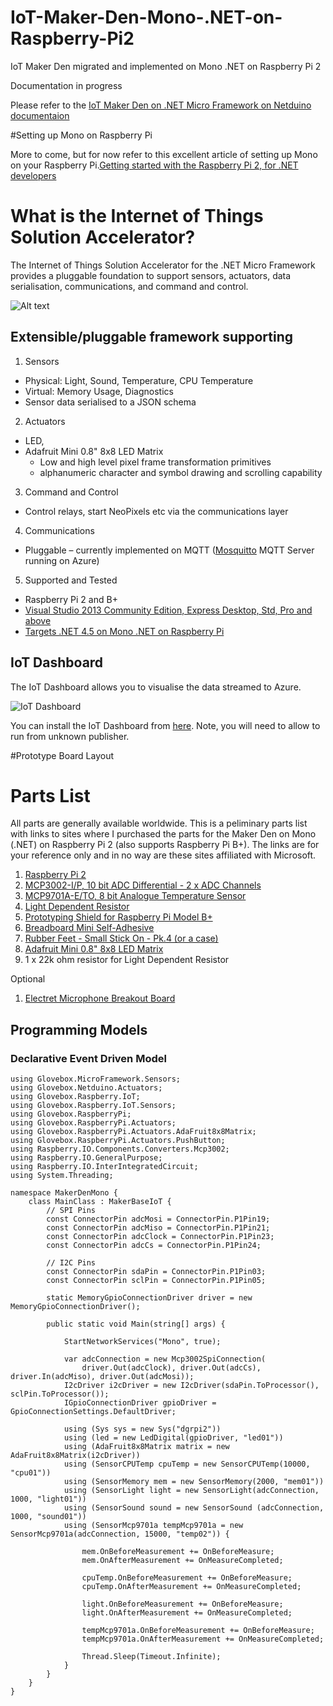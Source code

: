 # IoT-Maker-Den-Mono-.NET-on-Raspberry-Pi2
IoT Maker Den migrated and implemented on Mono .NET on Raspberry Pi 2

Documentation in progress

Please refer to the [IoT Maker Den on .NET Micro Framework on Netduino documentaion](https://github.com/MakerDen/IoT-Maker-Den-NETMF/blob/master/README.md)

#Setting up Mono on Raspberry Pi

More to come, but for now refer to this excellent article of setting up Mono on your Raspberry Pi.[Getting started with the Raspberry Pi 2, for .NET developers](http://j.tlns.be/2015/02/getting-started-with-the-raspberry-pi-2-for-net-developers/)


# What is the Internet of Things Solution Accelerator?

The Internet of Things Solution Accelerator for the .NET Micro Framework provides a pluggable foundation to support sensors, actuators, data serialisation, communications, and command and control. 


![Alt text](https://github.com/MakerDen/IoT-Maker-Den-NETMF/blob/master/MakerDen/Lab%20Code/Maker%20Den%20IoT%20Framework.jpg)



## Extensible/pluggable framework supporting

1. Sensors
 * Physical: Light, Sound, Temperature, CPU Temperature
 * Virtual: Memory Usage, Diagnostics
 * Sensor data serialised to a JSON schema

2. Actuators
 * LED, 
 * Adafruit Mini 0.8" 8x8 LED Matrix
     - Low and high level pixel frame transformation primitives 
     - alphanumeric character and symbol drawing and scrolling capability 
3. Command and Control
 * Control relays, start NeoPixels etc via the communications layer

4. Communications
 * Pluggable – currently implemented on MQTT ([Mosquitto](http://mosquitto.org) MQTT Server running on Azure)

5. Supported and Tested
 * Raspberry Pi 2 and B+
 * [Visual Studio 2013 Community Edition, Express Desktop, Std, Pro and above](https://www.visualstudio.com/en-us/visual-studio-homepage-vs.aspx)
 * [Targets .NET 4.5 on Mono .NET on Raspberry Pi](http://www.mono-project.com/)


## IoT Dashboard
The IoT Dashboard allows you to visualise the data streamed to Azure. 

![IoT Dashboard](https://github.com/MakerDen/IoT-Maker-Den-NETMF/blob/master/MakerDen/Lab%20Code/IoTDashboard.JPG)

You can install the IoT Dashboard from [here](http://iotmakerdendashboard.azurewebsites.net/install/publish.htm).  Note, you will need to allow to run from unknown publisher.

#Prototype Board Layout



# Parts List
All parts are generally available worldwide.  This is a peliminary parts list with links to sites where I purchased the parts for the Maker Den on Mono (.NET) on Raspberry Pi 2 (also supports Raspberry Pi B+).  The links are for your reference only and in no way are these sites affiliated with Microsoft.


1. [Raspberry Pi 2](http://www.raspberrypi.org/)
2. [MCP3002-I/P, 10 bit ADC Differential - 2 x ADC Channels](http://au.rs-online.com/web/p/general-purpose-adcs/6696054/)
2. [MCP9701A-E/TO, 8 bit Analogue Temperature Sensor](http://au.rs-online.com/web/p/temperature-humidity-sensors/7387051)
3. [Light Dependent Resistor](http://au.rs-online.com/web/p/ldr-light-dependent-resistors/4558036)
4. [Prototyping Shield for Raspberry Pi Model B+](http://raspberry.piaustralia.com.au/collections/crusts-add-ons/products/prototyping-shield-for-raspberry-pi-model-b)
5. [Breadboard Mini Self-Adhesive](http://littlebirdelectronics.com.au/products/breadboard-mini-selfadhesive)
6. [Rubber Feet - Small Stick On - Pk.4 (or a case)](http://www.jaycar.com.au/PRODUCTS/Enclosures-%26-Panel-Hardware/Panel-Hardware/Equipment-Feet/Rubber-Feet---Small-Stick-On---Pk-4/p/HP0815)
7. [Adafruit Mini 0.8" 8x8 LED Matrix](http://littlebirdelectronics.com.au/products/adafruit-mini-0-8-8x8-led-matrix-w-i2c-backpack-yellow-green)
7. 1 x 22k ohm resistor for Light Dependent Resistor

Optional
1. [Electret Microphone Breakout Board](http://littlebirdelectronics.com.au/products/electret-microphone-breakout-board)



## Programming Models

### Declarative Event Driven Model

    using Glovebox.MicroFramework.Sensors;
    using Glovebox.Netduino.Actuators;
    using Glovebox.Raspberry.IoT;
    using Glovebox.Raspberry.IoT.Sensors;
    using Glovebox.RaspberryPi;
    using Glovebox.RaspberryPi.Actuators;
    using Glovebox.RaspberryPi.Actuators.AdaFruit8x8Matrix;
    using Glovebox.RaspberryPi.Actuators.PushButton;
    using Raspberry.IO.Components.Converters.Mcp3002;
    using Raspberry.IO.GeneralPurpose;
    using Raspberry.IO.InterIntegratedCircuit;
    using System.Threading;

    namespace MakerDenMono {
        class MainClass : MakerBaseIoT {
            // SPI Pins
            const ConnectorPin adcMosi = ConnectorPin.P1Pin19;
            const ConnectorPin adcMiso = ConnectorPin.P1Pin21;
            const ConnectorPin adcClock = ConnectorPin.P1Pin23;
            const ConnectorPin adcCs = ConnectorPin.P1Pin24;

            // I2C Pins
            const ConnectorPin sdaPin = ConnectorPin.P1Pin03;
            const ConnectorPin sclPin = ConnectorPin.P1Pin05;

            static MemoryGpioConnectionDriver driver = new MemoryGpioConnectionDriver();

            public static void Main(string[] args) {

                StartNetworkServices("Mono", true);

                var adcConnection = new Mcp3002SpiConnection(
                    driver.Out(adcClock), driver.Out(adcCs), driver.In(adcMiso), driver.Out(adcMosi));
                I2cDriver i2cDriver = new I2cDriver(sdaPin.ToProcessor(), sclPin.ToProcessor());
                IGpioConnectionDriver gpioDriver = GpioConnectionSettings.DefaultDriver;

                using (Sys sys = new Sys("dgrpi2"))
                using (led = new LedDigital(gpioDriver, "led01"))
                using (AdaFruit8x8Matrix matrix = new AdaFruit8x8Matrix(i2cDriver))
                using (SensorCPUTemp cpuTemp = new SensorCPUTemp(10000, "cpu01"))
                using (SensorMemory mem = new SensorMemory(2000, "mem01"))
                using (SensorLight light = new SensorLight(adcConnection, 1000, "light01"))
                using (SensorSound sound = new SensorSound (adcConnection, 1000, "sound01")) 
                using (SensorMcp9701a tempMcp9701a = new SensorMcp9701a(adcConnection, 15000, "temp02")) {

                    mem.OnBeforeMeasurement += OnBeforeMeasure;
                    mem.OnAfterMeasurement += OnMeasureCompleted;

                    cpuTemp.OnBeforeMeasurement += OnBeforeMeasure;
                    cpuTemp.OnAfterMeasurement += OnMeasureCompleted;

                    light.OnBeforeMeasurement += OnBeforeMeasure;
                    light.OnAfterMeasurement += OnMeasureCompleted;

                    tempMcp9701a.OnBeforeMeasurement += OnBeforeMeasure;
                    tempMcp9701a.OnAfterMeasurement += OnMeasureCompleted;

                    Thread.Sleep(Timeout.Infinite);
                }
            }
        }
    }



